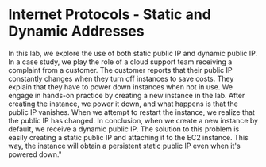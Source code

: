 # Internet Protocols - Static and Dynamic Addresses



In this lab, we explore the use of both static public IP and dynamic public IP. In a case study, we play the role of a cloud support team receiving a complaint from a customer. The customer reports that their public IP constantly changes when they turn off instances to save costs. They explain that they have to power down instances when not in use.
We engage in hands-on practice by creating a new instance in the lab. After creating the instance, we power it down, and what happens is that the public IP vanishes. When we attempt to restart the instance, we realize that the public IP has changed. In conclusion, when we create a new instance by default, we receive a dynamic public IP.
The solution to this problem is easily creating a static public IP and attaching it to the EC2 instance. This way, the instance will obtain a persistent static public IP even when it's powered down."

